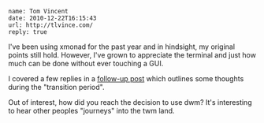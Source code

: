 ```metadata
name: Tom Vincent
date: 2010-12-22T16:15:43
url: http://tlvince.com/
reply: true
```

I've been using xmonad for the past year and in hindsight, my original points
still hold. However, I've grown to appreciate the terminal and just how much
can be done without ever touching a GUI.

I covered a few replies in a [follow-up
post](http://tlvince.com/tiling-window-managers-reprise/) which outlines some
thoughts during the "transition period".

Out of interest, how did you reach the decision to use dwm? It's interesting
to hear other peoples "journeys" into the twm land.
